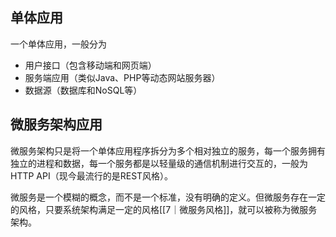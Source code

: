 ## 单体应用
一个单体应用，一般分为
- 用户接口（包含移动端和网页端）
- 服务端应用（类似Java、PHP等动态网站服务器）
- 数据源（数据库和NoSQL等）


## 微服务架构应用
微服务架构只是将一个单体应用程序拆分为多个相对独立的服务，每一个服务拥有独立的进程和数据，每一个服务都是以轻量级的通信机制进行交互的，一般为HTTP API（现今最流行的是REST风格）。

微服务是一个模糊的概念，而不是一个标准，没有明确的定义。但微服务存在一定的风格，只要系统架构满足一定的风格[[7｜微服务风格]]，就可以被称为微服务架构。

